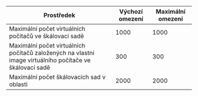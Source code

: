 | Prostředek | Výchozí omezení | Maximální omezení |
| --- | --- | --- |
| Maximální počet virtuálních počítačů ve škálovací sadě |1000 |1000 |
| Maximální počet virtuálních počítačů založených na vlastní image virtuálního počítače ve škálovací sadě|300 |300 |
| Maximální počet škálovacích sad v oblasti |2000 |2000 |

